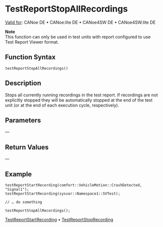 # TestReportStopAllRecordings

[Valid for](../../../Shared/FeatureAvailability.md):  CANoe DE • CANoe:lite DE • CANoe4SW DE • CANoe4SW:lite DE

**Note**  
This function can only be used in test units with report configured to use Test Report Viewer format.

## Function Syntax

`testReportStopAllRecordings()`

## Description

Stops all currently running recordings in the test report. If recordings are not explicitly stopped they will be automatically stopped at the end of the test unit (or at the end of each execution cycle, respectively).

## Parameters

—

## Return Values

—

## Example

```plaintext
testReportStartRecording(comfort::VehicleMotion::CrashDetected, "Signal1");
testReportStartRecording(sysvar::Namespace1::SVTest);

// … do something

testReportStopAllRecordings();
```

[TestReportStartRecording](CAPLfunctionTestReportStartRecording.md) • [TestReportStopRecording](CAPLfunctionTestReportStopRecording.md)
